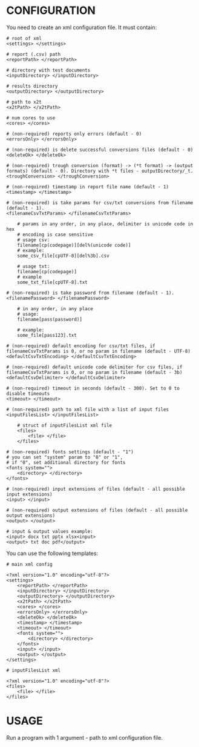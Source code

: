 CONFIGURATION
=============

You need to create an xml configuration file. It must contain:

	# root of xml
	<settings> </settings>

	# report (.csv) path
	<reportPath> </reportPath>

	# directory with test documents
	<inputDirectory> </inputDirectory>

	# results directory
	<outputDirectory> </outputDirectory>

	# path to x2t
	<x2tPath> </x2tPath>

	# num cores to use
	<cores> </cores>

	# (non-required) reports only errors (default - 0)
	<errorsOnly> </errorsOnly>

	# (non-required) is delete successful conversions files (default - 0)
	<deleteOk> </deleteOk>

	# (non-required) trough conversion (format) -> (*t format) -> (output formats) (default - 0). Directory with *t files - outputDirectory/_t.
	<troughConversion> </troughConversion>

	# (non-required) timestamp in report file name (default - 1)
	<timestamp> </timestamp>

	# (non-required) is take params for csv/txt conversions from filename (default - 1).
	<filenameCsvTxtParams> </filenameCsvTxtParams>

		# params in any order, in any place, delimiter is unicode code in hex
		# encoding is case sensitive
		# usage csv:
		filename[cp(codepage)][del%(unicode code)]
		# example:
		some_csv_file[cpUTF-8][del%3b].csv

		# usage txt:
		filename[cp(codepage)]
		# example
		some_txt_file[cpUTF-8].txt

	# (non-required) is take password from filename (default - 1).
	<filenamePassword> </filenamePassword>

		# in any order, in any place
		# usage:
		filename[pass(password)]

		# example:
		some_file[pass123].txt

	# (non-required) default encoding for csv/txt files, if filenameCsvTxtParams is 0, or no param in filename (default - UTF-8)
	<defaultCsvTxtEncoding> </defaultCsvTxtEncoding>

	# (non-required) default unicode code delimiter for csv files, if filenameCsvTxtParams is 0, or no param in filename (default - 3b)
	<defaultCsvDelimiter> </defaultCsvDelimiter>

	# (non-required) timeout in seconds (default - 300). Set to 0 to disable timeouts
	<timeout> </timeout>

	# (non-required) path to xml file with a list of input files
	<inputFilesList> </inputFilesList>

		# struct of inputFilesList xml file
		<files>
			<file> </file>
		</files>

	# (non-required) fonts settings (default - "1")
	# you can set "system" param to "0" or "1",
	# if "0", set additional directory for fonts
	<fonts system="">
		<directory> </directory>
	</fonts>

	# (non-required) input extensions of files (default - all possible input extensions)
	<input> </input>

	# (non-required) output extensions of files (default - all possible output extensions)
	<output> </output>

	# input & output values example:
	<input> docx txt pptx xlsx<input>
	<output> txt doc pdf</output>
	

You can use the following templates:

	# main xml config

	<?xml version="1.0" encoding="utf-8"?>
	<settings>
		<reportPath> </reportPath>
		<inputDirectory> </inputDirectory>
		<outputDirectory> </outputDirectory>
		<x2tPath> </x2tPath>
		<cores> </cores>
		<errorsOnly> </errorsOnly>
		<deleteOk> </deleteOk>
		<timestamp> </timestamp>
		<timeout> </timeout>
		<fonts system="">
			<directory> </directory>
		</fonts>
		<input> </input>
		<output> </output>
	</settings>

	# inputFilesList xml
	
	<?xml version="1.0" encoding="utf-8"?>
	<files>
		<file> </file>
	</files>

USAGE
=====

Run a program with 1 argument - path to xml configuration file.